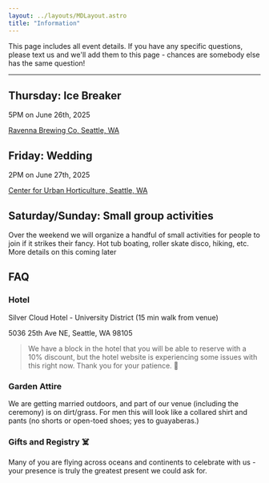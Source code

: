 ```yaml
---
layout: ../layouts/MDLayout.astro
title: "Information"
---
```

This page includes all event details. If you have any specific questions, please text us and we'll add them to this page - chances are somebody else has the same question!

---


## Thursday: Ice Breaker
5PM on June 26th, 2025

[Ravenna Brewing Co, Seattle, WA](https://www.google.com/maps/place/Ravenna+Brewing+Co/@47.66835,-122.3018081,754m/data=!3m2!1e3!4b1!4m6!3m5!1s0x5490147d89cbde09:0xb05b7c95104313ec!8m2!3d47.66835!4d-122.2992332!16s%2Fg%2F11c3w5vjj0?entry=ttu&g_ep=EgoyMDI0MTIxMS4wIKXMDSoASAFQAw%3D%3D)

## Friday: Wedding
2PM on June 27th, 2025

[Center for Urban Horticulture, Seattle, WA](https://www.google.com/maps/place/Center+for+Urban+Horticulture/@47.6575198,-122.2900401,754m/data=!3m2!1e3!4b1!4m6!3m5!1s0x5490149a62e1bc07:0x9567ff7fd758298a!8m2!3d47.6575198!4d-122.2900401!16s%2Fg%2F1tf35ng4?entry=tts&g_ep=EgoyMDI0MTIxMS4wIPu8ASoASAFQAw%3D%3D)

## Saturday/Sunday: Small group activities
Over the weekend we will organize a handful of small activities for people to join if it strikes their fancy. 
Hot tub boating, roller skate disco, hiking, etc. More details on this coming later 

## FAQ

### Hotel
Silver Cloud Hotel - University District (15 min walk from venue)

5036 25th Ave NE, Seattle, WA 98105

> We have a block in the hotel that you will be able to reserve with a 10% discount, but the hotel website is experiencing some issues with this right now. Thank you for your patience. 🙏

### Garden Attire
We are getting married outdoors, and part of our venue (including the ceremony) is on dirt/grass. For men this will look like a collared shirt and pants (no shorts or open-toed shoes; yes to guayaberas.)

### Gifts and Registry ☠️
Many of you are flying across oceans and continents to celebrate with us - your presence is truly the greatest present we could ask for.
